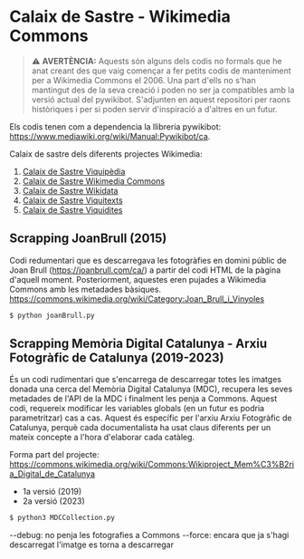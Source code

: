 # Calaix de Sastre - Wikimedia Commons

> :warning: **AVERTÈNCIA:** Aquests són alguns dels codis no formals que he anat creant des que vaig començar a fer petits codis de manteniment per a Wikimedia Commons el 2006. Una part d'ells no s'han mantingut des de la seva creació i poden no ser ja compatibles amb la versió actual del pywikibot. S'adjunten en aquest repositori per raons històriques i per si poden servir d'inspiració a d'altres en un futur.

Els codis tenen com a dependencia la llibreria pywikibot: https://www.mediawiki.org/wiki/Manual:Pywikibot/ca.

Calaix de sastre dels diferents projectes Wikimedia:
1. [Calaix de Sastre Viquipèdia](https://github.com/krls-ca/viquipedia-calaix-de-sastre)
2. [Calaix de Sastre Wikimedia Commons](https://github.com/krls-ca/viquipedia-calaix-de-sastre)
3. [Calaix de Sastre Wikidata](https://github.com/krls-ca/viquipedia-calaix-de-sastre)
4. [Calaix de Sastre Viquitexts](https://github.com/krls-ca/viquipedia-calaix-de-sastre)
5. [Calaix de Sastre Viquidites](https://github.com/krls-ca/viquipedia-calaix-de-sastre)

## Scrapping JoanBrull (2015)

Codi redumentari que es descarregava les fotogràfies en domini públic de Joan Brull (https://joanbrull.com/ca/) a partir del codi HTML de la pàgina d'aquell moment. Posteriorment, aquestes eren pujades a Wikimedia Commons amb les metadades bàsiques. https://commons.wikimedia.org/wiki/Category:Joan_Brull_i_Vinyoles

```sh
$ python joanBrull.py
```

## Scrapping Memòria Digital Catalunya - Arxiu Fotogràfic de Catalunya (2019-2023)

És un codi rudimentari que s'encarrega de descarregar totes les imatges donada una cerca del Memòria Digital Catalunya (MDC), recupera les seves metadades de l'API de la MDC i finalment les penja a Commons. Aquest codi, requereix modificar les variables globals (en un futur es podria parametritzar) cas a cas. Aquest és específic per l'arxiu Arxiu Fotogràfic de Catalunya, perquè cada documentalista ha usat claus diferents per un mateix concepte a l'hora d'elaborar cada catàleg.

Forma part del projecte: https://commons.wikimedia.org/wiki/Commons:Wikiproject_Mem%C3%B2ria_Digital_de_Catalunya

- 1a versió (2019)
- 2a versió (2023)

```sh
$ python3 MDCCollection.py
```
--debug: no penja les fotografies a Commons
--force: encara que ja s'hagi descarregat l'imatge es torna a descarregar
